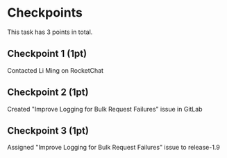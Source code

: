 # Checkpoints

This task has 3 points in total.

## Checkpoint 1 (1pt)

Contacted Li Ming on RocketChat

## Checkpoint 2 (1pt)

Created "Improve Logging for Bulk Request Failures" issue in GitLab

## Checkpoint 3 (1pt)

Assigned "Improve Logging for Bulk Request Failures" issue to release-1.9
